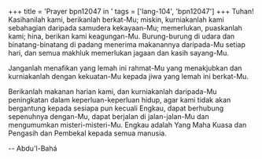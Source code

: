 +++
title = 'Prayer bpn12047 in '
tags = ['lang-104', 'bpn12047']
+++
Tuhan! Kasihanilah kami, berikanlah berkat-Mu; miskin, kurniakanlah kami sebahagian daripada samudera kekayaan-Mu; memerlukan, puaskanlah kami; hina, berikan kami keagungan-Mu. Burung-burung di udara dan binatang-binatang di padang menerima makanannya daripada-Mu setiap hari, dan semua makhluk memerlukan jagaan dan kasih sayang-Mu.

Janganlah menafikan yang lemah ini rahmat-Mu yang menakjubkan dan kurniakanlah dengan kekuatan-Mu kepada jiwa yang lemah ini berkat-Mu.

Berikanlah makanan harian kami, dan kurniakanlah daripada-Mu peningkatan dalam keperluan-keperluan hidup, agar kami tidak akan bergantung kepada sesiapa pun kecuali Engkau, dapat berhubung sepenuhnya dengan-Mu, dapat berjalan di jalan-jalan-Mu dan mengumumkan misteri-misteri-Mu. Engkau adalah Yang Maha Kuasa dan Pengasih dan Pembekal kepada semua manusia.

-- Abdu'l-Bahá
